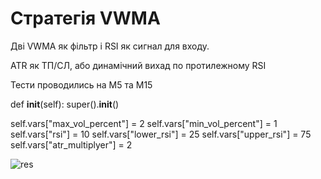 # Стратегія VWMA

Дві VWMA як фільтр і RSI як сигнал для входу.

ATR як ТП/СЛ, або динамічний вихад по протилежному RSI

Тести проводились на М5 та М15

def __init__(self):
  super().__init__()

  self.vars["max_vol_percent"] = 2
  self.vars["min_vol_percent"] = 1
  self.vars["rsi"] = 10
  self.vars["lower_rsi"] = 25
  self.vars["upper_rsi"] = 75
  self.vars["atr_multiplyer"] = 2

![res](https://user-images.githubusercontent.com/108072766/213503555-d29cbe73-4b12-44b1-bcd7-24f71da17448.jpg)
